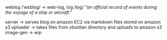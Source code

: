 weblog /ˈwɛblɒɡ/ -> web-log, log /lɒɡ/ *"an official record of events during the voyage of a ship or aircraft."*

server -> serves blog on amazon EC2 via markdown files stored on amazon s3
uploader -> takes files from obsidian directory and uploads to amazon s3
image-gen -> wip
